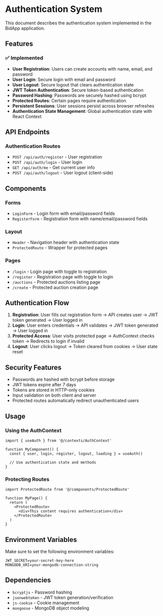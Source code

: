 # Authentication System

This document describes the authentication system implemented in the BidApp application.

## Features

### ✅ Implemented
- **User Registration**: Users can create accounts with name, email, and password
- **User Login**: Secure login with email and password
- **User Logout**: Secure logout that clears authentication state
- **JWT Token Authentication**: Secure token-based authentication
- **Password Hashing**: Passwords are securely hashed using bcrypt
- **Protected Routes**: Certain pages require authentication
- **Persistent Sessions**: User sessions persist across browser refreshes
- **Authentication State Management**: Global authentication state with React Context

## API Endpoints

### Authentication Routes
- `POST /api/auth/register` - User registration
- `POST /api/auth/login` - User login
- `GET /api/auth/me` - Get current user info
- `POST /api/auth/logout` - User logout (client-side)

## Components

### Forms
- `LoginForm` - Login form with email/password fields
- `RegisterForm` - Registration form with name/email/password fields

### Layout
- `Header` - Navigation header with authentication state
- `ProtectedRoute` - Wrapper for protected pages

### Pages
- `/login` - Login page with toggle to registration
- `/register` - Registration page with toggle to login
- `/auctions` - Protected auctions listing page
- `/create` - Protected auction creation page

## Authentication Flow

1. **Registration**: User fills out registration form → API creates user → JWT token generated → User logged in
2. **Login**: User enters credentials → API validates → JWT token generated → User logged in
3. **Protected Access**: User visits protected page → AuthContext checks token → Redirects to login if invalid
4. **Logout**: User clicks logout → Token cleared from cookies → User state reset

## Security Features

- Passwords are hashed with bcrypt before storage
- JWT tokens expire after 7 days
- Tokens are stored in HTTP-only cookies
- Input validation on both client and server
- Protected routes automatically redirect unauthenticated users

## Usage

### Using the AuthContext
```tsx
import { useAuth } from '@/contexts/AuthContext'

function MyComponent() {
  const { user, login, register, logout, loading } = useAuth()
  
  // Use authentication state and methods
}
```

### Protecting Routes
```tsx
import ProtectedRoute from '@/components/ProtectedRoute'

function MyPage() {
  return (
    <ProtectedRoute>
      <div>This content requires authentication</div>
    </ProtectedRoute>
  )
}
```

## Environment Variables

Make sure to set the following environment variables:

```env
JWT_SECRET=your-secret-key-here
MONGODB_URI=your-mongodb-connection-string
```

## Dependencies

- `bcryptjs` - Password hashing
- `jsonwebtoken` - JWT token generation/verification
- `js-cookie` - Cookie management
- `mongoose` - MongoDB object modeling

